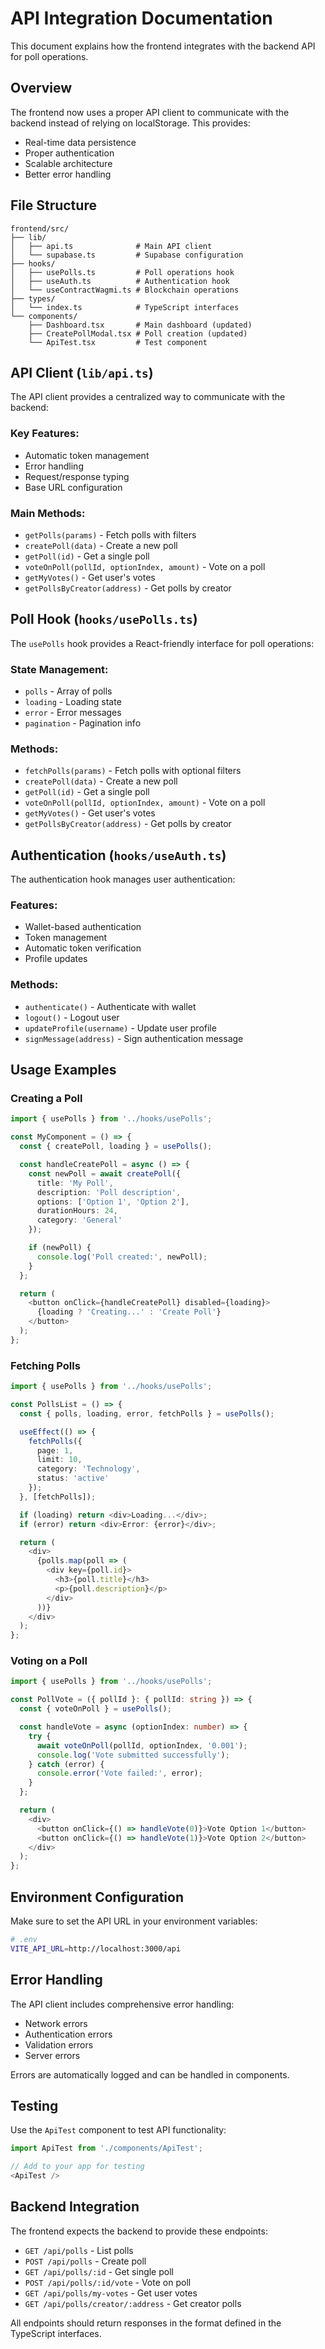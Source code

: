# API Integration Documentation

This document explains how the frontend integrates with the backend API for poll operations.

## Overview

The frontend now uses a proper API client to communicate with the backend instead of relying on localStorage. This provides:

- Real-time data persistence
- Proper authentication
- Scalable architecture
- Better error handling

## File Structure

```
frontend/src/
├── lib/
│   ├── api.ts              # Main API client
│   └── supabase.ts         # Supabase configuration
├── hooks/
│   ├── usePolls.ts         # Poll operations hook
│   ├── useAuth.ts          # Authentication hook
│   └── useContractWagmi.ts # Blockchain operations
├── types/
│   └── index.ts            # TypeScript interfaces
└── components/
    ├── Dashboard.tsx       # Main dashboard (updated)
    ├── CreatePollModal.tsx # Poll creation (updated)
    └── ApiTest.tsx         # Test component
```

## API Client (`lib/api.ts`)

The API client provides a centralized way to communicate with the backend:

### Key Features:
- Automatic token management
- Error handling
- Request/response typing
- Base URL configuration

### Main Methods:
- `getPolls(params)` - Fetch polls with filters
- `createPoll(data)` - Create a new poll
- `getPoll(id)` - Get a single poll
- `voteOnPoll(pollId, optionIndex, amount)` - Vote on a poll
- `getMyVotes()` - Get user's votes
- `getPollsByCreator(address)` - Get polls by creator

## Poll Hook (`hooks/usePolls.ts`)

The `usePolls` hook provides a React-friendly interface for poll operations:

### State Management:
- `polls` - Array of polls
- `loading` - Loading state
- `error` - Error messages
- `pagination` - Pagination info

### Methods:
- `fetchPolls(params)` - Fetch polls with optional filters
- `createPoll(data)` - Create a new poll
- `getPoll(id)` - Get a single poll
- `voteOnPoll(pollId, optionIndex, amount)` - Vote on a poll
- `getMyVotes()` - Get user's votes
- `getPollsByCreator(address)` - Get polls by creator

## Authentication (`hooks/useAuth.ts`)

The authentication hook manages user authentication:

### Features:
- Wallet-based authentication
- Token management
- Automatic token verification
- Profile updates

### Methods:
- `authenticate()` - Authenticate with wallet
- `logout()` - Logout user
- `updateProfile(username)` - Update user profile
- `signMessage(address)` - Sign authentication message

## Usage Examples

### Creating a Poll

```typescript
import { usePolls } from '../hooks/usePolls';

const MyComponent = () => {
  const { createPoll, loading } = usePolls();

  const handleCreatePoll = async () => {
    const newPoll = await createPoll({
      title: 'My Poll',
      description: 'Poll description',
      options: ['Option 1', 'Option 2'],
      durationHours: 24,
      category: 'General'
    });

    if (newPoll) {
      console.log('Poll created:', newPoll);
    }
  };

  return (
    <button onClick={handleCreatePoll} disabled={loading}>
      {loading ? 'Creating...' : 'Create Poll'}
    </button>
  );
};
```

### Fetching Polls

```typescript
import { usePolls } from '../hooks/usePolls';

const PollsList = () => {
  const { polls, loading, error, fetchPolls } = usePolls();

  useEffect(() => {
    fetchPolls({
      page: 1,
      limit: 10,
      category: 'Technology',
      status: 'active'
    });
  }, [fetchPolls]);

  if (loading) return <div>Loading...</div>;
  if (error) return <div>Error: {error}</div>;

  return (
    <div>
      {polls.map(poll => (
        <div key={poll.id}>
          <h3>{poll.title}</h3>
          <p>{poll.description}</p>
        </div>
      ))}
    </div>
  );
};
```

### Voting on a Poll

```typescript
import { usePolls } from '../hooks/usePolls';

const PollVote = ({ pollId }: { pollId: string }) => {
  const { voteOnPoll } = usePolls();

  const handleVote = async (optionIndex: number) => {
    try {
      await voteOnPoll(pollId, optionIndex, '0.001');
      console.log('Vote submitted successfully');
    } catch (error) {
      console.error('Vote failed:', error);
    }
  };

  return (
    <div>
      <button onClick={() => handleVote(0)}>Vote Option 1</button>
      <button onClick={() => handleVote(1)}>Vote Option 2</button>
    </div>
  );
};
```

## Environment Configuration

Make sure to set the API URL in your environment variables:

```bash
# .env
VITE_API_URL=http://localhost:3000/api
```

## Error Handling

The API client includes comprehensive error handling:

- Network errors
- Authentication errors
- Validation errors
- Server errors

Errors are automatically logged and can be handled in components.

## Testing

Use the `ApiTest` component to test API functionality:

```typescript
import ApiTest from './components/ApiTest';

// Add to your app for testing
<ApiTest />
```

## Backend Integration

The frontend expects the backend to provide these endpoints:

- `GET /api/polls` - List polls
- `POST /api/polls` - Create poll
- `GET /api/polls/:id` - Get single poll
- `POST /api/polls/:id/vote` - Vote on poll
- `GET /api/polls/my-votes` - Get user votes
- `GET /api/polls/creator/:address` - Get creator polls

All endpoints should return responses in the format defined in the TypeScript interfaces.
